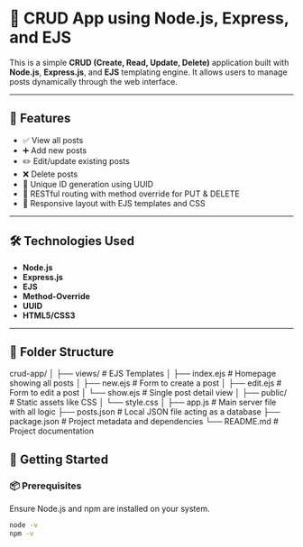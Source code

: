 # 📝 CRUD App using Node.js, Express, and EJS

This is a simple **CRUD (Create, Read, Update, Delete)** application built with **Node.js**, **Express.js**, and **EJS** templating engine. It allows users to manage posts dynamically through the web interface.

---

## 📌 Features

- ✅ View all posts
- ➕ Add new posts
- ✏️ Edit/update existing posts
- ❌ Delete posts
- 🔐 Unique ID generation using UUID
- 🧠 RESTful routing with method override for PUT & DELETE
- 🎨 Responsive layout with EJS templates and CSS

---

## 🛠️ Technologies Used

- **Node.js**
- **Express.js**
- **EJS**
- **Method-Override**
- **UUID**
- **HTML5/CSS3**

---

## 📁 Folder Structure

crud-app/
│
├── views/ # EJS Templates
│ ├── index.ejs # Homepage showing all posts
│ ├── new.ejs # Form to create a post
│ ├── edit.ejs # Form to edit a post
│ └── show.ejs # Single post detail view
│
├── public/ # Static assets like CSS
│ └── style.css
│
├── app.js # Main server file with all logic
├── posts.json # Local JSON file acting as a database
├── package.json # Project metadata and dependencies
└── README.md # Project documentation

## 🚀 Getting Started

### 📦 Prerequisites

Ensure Node.js and npm are installed on your system.

```bash
node -v
npm -v
